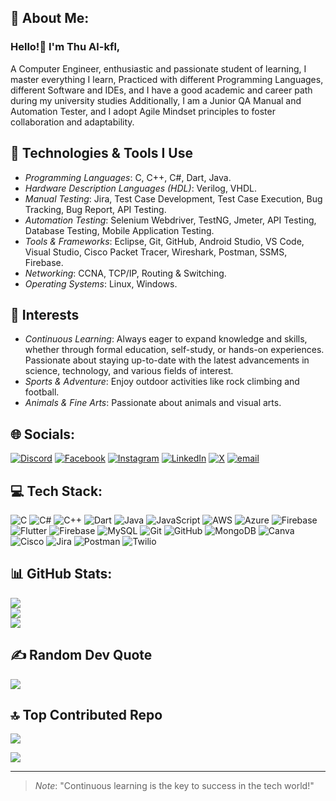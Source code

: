 ## 💫 About Me:
### Hello!👋 I'm Thu Al-kfl,
A Computer Engineer, enthusiastic and passionate student of learning, I master everything I learn, Practiced with different Programming Languages, different Software and IDEs, and I have a good academic and career path during my university studies Additionally, I am a Junior QA Manual and Automation Tester, and I adopt Agile Mindset principles to foster collaboration and adaptability.

## 🔧 Technologies & Tools I Use

- *Programming Languages*: C, C++, C#, Dart, Java.
- *Hardware Description Languages (HDL)*: Verilog, VHDL.
- *Manual Testing*: Jira, Test Case Development, Test Case Execution, Bug Tracking, Bug Report, API Testing.
- *Automation Testing*: Selenium Webdriver, TestNG, Jmeter, API Testing, Database Testing, Mobile Application Testing.
- *Tools & Frameworks*: Eclipse, Git, GitHub, Android Studio, VS Code, Visual Studio, Cisco Packet Tracer, Wireshark, Postman, SSMS, Firebase.
- *Networking*: CCNA, TCP/IP, Routing & Switching.
- *Operating Systems*: Linux, Windows.


## 🌱 Interests
- *Continuous Learning*:  Always eager to expand knowledge and skills, whether through formal education, self-study, or hands-on experiences. Passionate about staying up-to-date with the latest advancements in science, technology, and various fields of interest.
- *Sports & Adventure*: Enjoy outdoor activities like rock climbing and football.
- *Animals & Fine Arts*: Passionate about animals and visual arts.

## 🌐 Socials:
[![Discord](https://img.shields.io/badge/Discord-%237289DA.svg?logo=discord&logoColor=white)](https://discord.gg/thualkflrababaa) [![Facebook](https://img.shields.io/badge/Facebook-%231877F2.svg?logo=Facebook&logoColor=white)](https://facebook.com/https://www.facebook.com/thoalkafel.rababah/) [![Instagram](https://img.shields.io/badge/Instagram-%23E4405F.svg?logo=Instagram&logoColor=white)](https://instagram.com/thulkflrababaa) [![LinkedIn](https://img.shields.io/badge/LinkedIn-%230077B5.svg?logo=linkedin&logoColor=white)](www.linkedin.com/in/thu-al-kfl-rababah-b59304281) [![X](https://img.shields.io/badge/X-black.svg?logo=X&logoColor=white)](https://x.com/thulkfl1) [![email](https://img.shields.io/badge/Email-D14836?logo=gmail&logoColor=white)](mailto:thualkflrbabah@gmail.com) 

## 💻 Tech Stack:
![C](https://img.shields.io/badge/c-%2300599C.svg?style=for-the-badge&logo=c&logoColor=white) ![C#](https://img.shields.io/badge/c%23-%23239120.svg?style=for-the-badge&logo=csharp&logoColor=white) ![C++](https://img.shields.io/badge/c++-%2300599C.svg?style=for-the-badge&logo=c%2B%2B&logoColor=white) ![Dart](https://img.shields.io/badge/dart-%230175C2.svg?style=for-the-badge&logo=dart&logoColor=white) ![Java](https://img.shields.io/badge/java-%23ED8B00.svg?style=for-the-badge&logo=openjdk&logoColor=white) ![JavaScript](https://img.shields.io/badge/javascript-%23323330.svg?style=for-the-badge&logo=javascript&logoColor=%23F7DF1E) ![AWS](https://img.shields.io/badge/AWS-%23FF9900.svg?style=for-the-badge&logo=amazon-aws&logoColor=white) ![Azure](https://img.shields.io/badge/azure-%230072C6.svg?style=for-the-badge&logo=microsoftazure&logoColor=white) ![Firebase](https://img.shields.io/badge/firebase-%23039BE5.svg?style=for-the-badge&logo=firebase) ![Flutter](https://img.shields.io/badge/Flutter-%2302569B.svg?style=for-the-badge&logo=Flutter&logoColor=white) ![Firebase](https://img.shields.io/badge/firebase-a08021?style=for-the-badge&logo=firebase&logoColor=ffcd34) ![MySQL](https://img.shields.io/badge/mysql-4479A1.svg?style=for-the-badge&logo=mysql&logoColor=white) ![Git](https://img.shields.io/badge/git-%23F05033.svg?style=for-the-badge&logo=git&logoColor=white) ![GitHub](https://img.shields.io/badge/github-%23121011.svg?style=for-the-badge&logo=github&logoColor=white) ![MongoDB](https://img.shields.io/badge/MongoDB-%234ea94b.svg?style=for-the-badge&logo=mongodb&logoColor=white) ![Canva](https://img.shields.io/badge/Canva-%2300C4CC.svg?style=for-the-badge&logo=Canva&logoColor=white) ![Cisco](https://img.shields.io/badge/cisco-%23049fd9.svg?style=for-the-badge&logo=cisco&logoColor=black) ![Jira](https://img.shields.io/badge/jira-%230A0FFF.svg?style=for-the-badge&logo=jira&logoColor=white) ![Postman](https://img.shields.io/badge/Postman-FF6C37?style=for-the-badge&logo=postman&logoColor=white) ![Twilio](https://img.shields.io/badge/Twilio-F22F46?style=for-the-badge&logo=Twilio&logoColor=white)
## 📊 GitHub Stats:
![](https://github-readme-stats.vercel.app/api?username=thulkflr&theme=dark&hide_border=false&include_all_commits=false&count_private=false)<br/>
![](https://nirzak-streak-stats.vercel.app/?user=thulkflr&theme=dark&hide_border=false)<br/>
![](https://github-readme-stats.vercel.app/api/top-langs/?username=thulkflr&theme=dark&hide_border=false&include_all_commits=false&count_private=false&layout=compact)

## ✍️ Random Dev Quote
![](https://quotes-github-readme.vercel.app/api?type=horizontal&theme=radical)

## 🔝 Top Contributed Repo
![](https://github-contributor-stats.vercel.app/api?username=thulkflr&limit=5&theme=dark&combine_all_yearly_contributions=true)


[![](https://visitcount.itsvg.in/api?id=thulkflr&icon=0&color=12)](https://visitcount.itsvg.in)

---
> *Note*: "Continuous learning is the key to success in the tech world!"
<!-- Proudly created with GPRM ( https://gprm.itsvg.in ) -->
